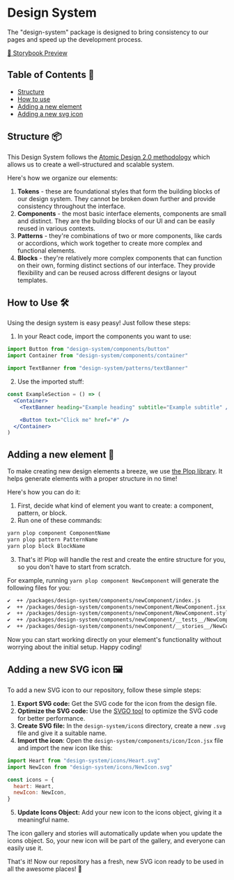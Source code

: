 # Design System


The "design-system" package is designed to bring consistency to our pages and speed up the development process.

[👀 Storybook Preview](https://sterczaceuszy-ds.vercel.app/)

## Table of Contents 📃

- [Structure](#structure-)
- [How to use](#how-to-use-)
- [Adding a new element](#adding-a-new-element-)
- [Adding a new svg icon](#adding-a-new-svg-icon-)

## Structure 📦

This Design System follows the [Atomic Design 2.0 methodology](https://medium.com/@hannah.heinson/atomic-2-0-d94e5601200c) which allows us to create a well-structured and scalable system.

Here's how we organize our elements:

1. **Tokens** - these are foundational styles that form the building blocks of our design system. They cannot be broken down further and provide consistency throughout the interface.
2. **Components** - the most basic interface elements, components are small and distinct. They are the building blocks of our UI and can be easily reused in various contexts.
3. **Patterns** - they're combinations of two or more components, like cards or accordions, which work together to create more complex and functional elements.
4. **Blocks** - they're relatively more complex components that can function on their own, forming distinct sections of our interface. They provide flexibility and can be reused across different designs or layout templates.

## How to Use 🛠️

Using the design system is easy peasy! Just follow these steps:

1. In your React code, import the components you want to use:

```jsx
import Button from "design-system/components/button"
import Container from "design-system/components/container"

import TextBanner from "design-system/patterns/textBanner"
```

2. Use the imported stuff:

```jsx
const ExampleSection = () => (
  <Container>
    <TextBanner heading="Example heading" subtitle="Example subtitle" />

    <Button text="Click me" href="#" />
  </Container>
)
```

## Adding a new element 🧩

To make creating new design elements a breeze, we use [the Plop library](https://plopjs.com/). It helps generate elements with a proper structure in no time!

Here's how you can do it:

1. First, decide what kind of element you want to create: a component, pattern, or block.
2. Run one of these commands:

```bash
yarn plop component ComponentName
yarn plop pattern PatternName
yarn plop block BlockName
```

3. That's it! Plop will handle the rest and create the entire structure for you, so you don't have to start from scratch.

For example, running `yarn plop component NewComponent` will generate the following files for you:


```bash
✔  ++ /packages/design-system/components/newComponent/index.js
✔  ++ /packages/design-system/components/newComponent/NewComponent.jsx
✔  ++ /packages/design-system/components/newComponent/NewComponent.styled.js
✔  ++ /packages/design-system/components/newComponent/__tests__/NewComponent.test.jsx
✔  ++ /packages/design-system/components/newComponent/__stories__/NewComponent.stories.mdx
```

Now you can start working directly on your element's functionality without worrying about the initial setup. Happy coding!

## Adding a new SVG icon 🖼

To add a new SVG icon to our repository, follow these simple steps:

1. **Export SVG code:** Get the SVG code for the icon from the design file.
2. **Optimize the SVG code:** Use the [SVGO tool](https://jakearchibald.github.io/svgomg/) to optimize the SVG code for better performance.
3. **Create SVG file:** In the `design-system/icon`s directory, create a new `.svg` file and give it a suitable name.
4. **Import the icon**: Open the `design-system/components/icon/Icon.jsx` file and import the new icon like this:

```js
import Heart from "design-system/icons/Heart.svg"
import NewIcon from "design-system/icons/NewIcon.svg"

const icons = {
  heart: Heart,
  newIcon: NewIcon,
}
```

5. **Update Icons Object:** Add your new icon to the icons object, giving it a meaningful name.

The icon gallery and stories will automatically update when you update the icons object. So, your new icon will be part of the gallery, and everyone can easily use it.

That's it! Now our repository has a fresh, new SVG icon ready to be used in all the awesome places! 🎉

